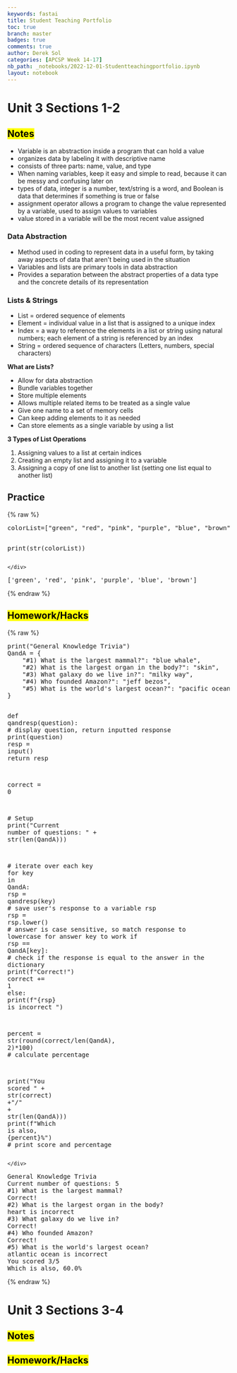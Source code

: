 ```yaml
---
keywords: fastai
title: Student Teaching Portfolio
toc: true
branch: master
badges: true
comments: true
author: Derek Sol
categories: [APCSP Week 14-17]
nb_path: _notebooks/2022-12-01-Studentteachingportfolio.ipynb
layout: notebook
---
```


<!--
#################################################
### THIS FILE WAS AUTOGENERATED! DO NOT EDIT! ###
#################################################
# file to edit: _notebooks/2022-12-01-Studentteachingportfolio.ipynb
-->

<div class="container" id="notebook-container">
        
<div class="cell border-box-sizing text_cell rendered"><div class="inner_cell">
<div class="text_cell_render border-box-sizing rendered_html">
<h1 id="Unit-3-Sections-1-2">Unit 3 Sections 1-2<a class="anchor-link" href="#Unit-3-Sections-1-2"> </a></h1>
</div>
</div>
</div>
<div class="cell border-box-sizing text_cell rendered"><div class="inner_cell">
<div class="text_cell_render border-box-sizing rendered_html">
<h2 id="Notes"><mark>Notes</mark><a class="anchor-link" href="#Notes"> </a></h2>
</div>
</div>
</div>
<div class="cell border-box-sizing text_cell rendered"><div class="inner_cell">
<div class="text_cell_render border-box-sizing rendered_html">
<ul>
<li>Variable is an abstraction inside a program that can hold a value</li>
<li>organizes data by labeling it with descriptive name</li>
<li>consists of three parts: name, value, and type</li>
<li>When naming variables, keep it easy and simple to read, because it can be messy and confusing later on</li>
<li>types of data, integer is a number, text/string is a word, and Boolean is data that determines if something is true or false</li>
<li>assignment operator allows a program to change the value represented by a variable, used to assign values to variables</li>
<li>value stored in a variable will be the most recent value assigned</li>
</ul>
<h3 id="Data-Abstraction">Data Abstraction<a class="anchor-link" href="#Data-Abstraction"> </a></h3><ul>
<li>Method used in coding to represent data in a useful form, by taking away aspects of data that aren't being used in the situation</li>
<li>Variables and lists are primary tools in data abstraction</li>
<li>Provides a separation between the abstract properties of a data type and the concrete details of its representation</li>
</ul>
<h3 id="Lists-&amp;-Strings">Lists &amp; Strings<a class="anchor-link" href="#Lists-&amp;-Strings"> </a></h3><ul>
<li>List = ordered sequence of elements</li>
<li>Element = individual value in a list that is assigned to a unique index</li>
<li>Index = a way to reference the elements in a list or string using natural numbers; each element of a string is referenced by an index</li>
<li>String = ordered sequence of characters (Letters, numbers, special characters)</li>
</ul>
<p><strong>What are Lists?</strong></p>
<ul>
<li>Allow for data abstraction</li>
<li>Bundle variables together</li>
<li>Store multiple elements</li>
<li>Allows multiple related items to be treated as a single value</li>
<li>Give one name to a set of memory cells</li>
<li>Can keep adding elements to it as needed</li>
<li>Can store elements as a single variable by using a list</li>
</ul>
<p><strong>3 Types of List Operations</strong></p>
<ol>
<li>Assigning values to a list at certain indices</li>
<li>Creating an empty list and assigning it to a variable</li>
<li>Assigning a copy of one list to another list (setting one list equal to another list)</li>
</ol>

</div>
</div>
</div>
<div class="cell border-box-sizing text_cell rendered"><div class="inner_cell">
<div class="text_cell_render border-box-sizing rendered_html">
<h2 id="Practice">Practice<a class="anchor-link" href="#Practice"> </a></h2>
</div>
</div>
</div>
    {% raw %}
    
<div class="cell border-box-sizing code_cell rendered">
<div class="input">

<div class="inner_cell">
    <div class="input_area">
<div class=" highlight hl-ipython3"><pre><span></span><span class="n">colorList</span><span class="o">=</span><span class="p">[</span><span class="s2">&quot;green&quot;</span><span class="p">,</span> <span class="s2">&quot;red&quot;</span><span class="p">,</span> <span class="s2">&quot;pink&quot;</span><span class="p">,</span> <span class="s2">&quot;purple&quot;</span><span class="p">,</span> <span class="s2">&quot;blue&quot;</span><span class="p">,</span> <span class="s2">&quot;brown&quot;</span><span class="p">]</span>

<span class="nb">print</span><span class="p">(</span><span class="nb">str</span><span class="p">(</span><span class="n">colorList</span><span class="p">))</span>
</pre></div>

    </div>
</div>
</div>

<div class="output_wrapper">
<div class="output">

<div class="output_area">

<div class="output_subarea output_stream output_stdout output_text">
<pre>[&#39;green&#39;, &#39;red&#39;, &#39;pink&#39;, &#39;purple&#39;, &#39;blue&#39;, &#39;brown&#39;]
</pre>
</div>
</div>

</div>
</div>

</div>
    {% endraw %}

<div class="cell border-box-sizing text_cell rendered"><div class="inner_cell">
<div class="text_cell_render border-box-sizing rendered_html">
<h2><mark>Homework/Hacks<mark></h2>

</div>
</div>
</div>
    {% raw %}
    
<div class="cell border-box-sizing code_cell rendered">
<div class="input">

<div class="inner_cell">
    <div class="input_area">
<div class=" highlight hl-ipython3"><pre><span></span><span class="nb">print</span><span class="p">(</span><span class="s2">&quot;General Knowledge Trivia&quot;</span><span class="p">)</span>
<span class="n">QandA</span> <span class="o">=</span> <span class="p">{</span> 
    <span class="s2">&quot;#1) What is the largest mammal?&quot;</span><span class="p">:</span> <span class="s2">&quot;blue whale&quot;</span><span class="p">,</span> 
    <span class="s2">&quot;#2) What is the largest organ in the body?&quot;</span><span class="p">:</span> <span class="s2">&quot;skin&quot;</span><span class="p">,</span> 
    <span class="s2">&quot;#3) What galaxy do we live in?&quot;</span><span class="p">:</span> <span class="s2">&quot;milky way&quot;</span><span class="p">,</span> 
    <span class="s2">&quot;#4) Who founded Amazon?&quot;</span><span class="p">:</span> <span class="s2">&quot;jeff bezos&quot;</span><span class="p">,</span> 
    <span class="s2">&quot;#5) What is the world&#39;s largest ocean?&quot;</span><span class="p">:</span> <span class="s2">&quot;pacific ocean&quot;</span><span class="p">,</span> 
<span class="p">}</span>

<span class="k">def</span> <span class="nf">qandresp</span><span class="p">(</span><span class="n">question</span><span class="p">):</span> <span class="c1"># display question, return inputted response</span>
    <span class="nb">print</span><span class="p">(</span><span class="n">question</span><span class="p">)</span>
    <span class="n">resp</span> <span class="o">=</span> <span class="nb">input</span><span class="p">()</span>
    <span class="k">return</span> <span class="n">resp</span>

<span class="n">correct</span> <span class="o">=</span> <span class="mi">0</span> 

<span class="c1"># Setup</span>
<span class="nb">print</span><span class="p">(</span><span class="s2">&quot;Current number of questions: &quot;</span> <span class="o">+</span> <span class="nb">str</span><span class="p">(</span><span class="nb">len</span><span class="p">(</span><span class="n">QandA</span><span class="p">)))</span>

<span class="c1"># iterate over each key</span>
<span class="k">for</span> <span class="n">key</span> <span class="ow">in</span> <span class="n">QandA</span><span class="p">:</span>
    <span class="n">rsp</span> <span class="o">=</span> <span class="n">qandresp</span><span class="p">(</span><span class="n">key</span><span class="p">)</span> <span class="c1"># save user&#39;s response to a variable rsp</span>
    <span class="n">rsp</span> <span class="o">=</span> <span class="n">rsp</span><span class="o">.</span><span class="n">lower</span><span class="p">()</span> <span class="c1"># answer is case sensitive, so match response to lowercase for answer key to work</span>
    <span class="k">if</span> <span class="n">rsp</span> <span class="o">==</span> <span class="n">QandA</span><span class="p">[</span><span class="n">key</span><span class="p">]:</span> <span class="c1"># check if the response is equal to the answer in the dictionary</span>
        <span class="nb">print</span><span class="p">(</span><span class="sa">f</span><span class="s2">&quot;Correct!&quot;</span><span class="p">)</span>
        <span class="n">correct</span> <span class="o">+=</span> <span class="mi">1</span>
    <span class="k">else</span><span class="p">:</span>
        <span class="nb">print</span><span class="p">(</span><span class="sa">f</span><span class="s2">&quot;</span><span class="si">{</span><span class="n">rsp</span><span class="si">}</span><span class="s2"> is incorrect &quot;</span><span class="p">)</span> 

<span class="n">percent</span> <span class="o">=</span> <span class="nb">str</span><span class="p">(</span><span class="nb">round</span><span class="p">(</span><span class="n">correct</span><span class="o">/</span><span class="nb">len</span><span class="p">(</span><span class="n">QandA</span><span class="p">),</span> <span class="mi">2</span><span class="p">)</span><span class="o">*</span><span class="mi">100</span><span class="p">)</span> <span class="c1"># calculate percentage</span>

<span class="nb">print</span><span class="p">(</span><span class="s2">&quot;You scored &quot;</span> <span class="o">+</span> <span class="nb">str</span><span class="p">(</span><span class="n">correct</span><span class="p">)</span> <span class="o">+</span><span class="s2">&quot;/&quot;</span> <span class="o">+</span> <span class="nb">str</span><span class="p">(</span><span class="nb">len</span><span class="p">(</span><span class="n">QandA</span><span class="p">)))</span>
<span class="nb">print</span><span class="p">(</span><span class="sa">f</span><span class="s2">&quot;Which is also, </span><span class="si">{</span><span class="n">percent</span><span class="si">}</span><span class="s2">%&quot;</span><span class="p">)</span> <span class="c1"># print score and percentage</span>
</pre></div>

    </div>
</div>
</div>

<div class="output_wrapper">
<div class="output">

<div class="output_area">

<div class="output_subarea output_stream output_stdout output_text">
<pre>General Knowledge Trivia
Current number of questions: 5
#1) What is the largest mammal?
Correct!
#2) What is the largest organ in the body?
heart is incorrect 
#3) What galaxy do we live in?
Correct!
#4) Who founded Amazon?
Correct!
#5) What is the world&#39;s largest ocean?
atlantic ocean is incorrect 
You scored 3/5
Which is also, 60.0%
</pre>
</div>
</div>

</div>
</div>

</div>
    {% endraw %}

<div class="cell border-box-sizing text_cell rendered"><div class="inner_cell">
<div class="text_cell_render border-box-sizing rendered_html">
<h1 id="Unit-3-Sections-3-4">Unit 3 Sections 3-4<a class="anchor-link" href="#Unit-3-Sections-3-4"> </a></h1>
</div>
</div>
</div>
<div class="cell border-box-sizing text_cell rendered"><div class="inner_cell">
<div class="text_cell_render border-box-sizing rendered_html">
<h2 id="Notes"><mark>Notes</mark><a class="anchor-link" href="#Notes"> </a></h2>
</div>
</div>
</div>
<div class="cell border-box-sizing text_cell rendered"><div class="inner_cell">
<div class="text_cell_render border-box-sizing rendered_html">
<h2 id="Homework/Hacks"><mark>Homework/Hacks</mark><a class="anchor-link" href="#Homework/Hacks"> </a></h2>
</div>
</div>
</div>
</div>
 

